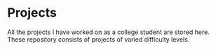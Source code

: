 # Projects
All the projects I have worked on as a college student are stored here. These repository consists of projects of varied difficulty levels.
